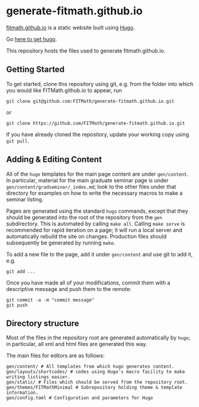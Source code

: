 # generate-fitmath.github.io

[fitmath.github.io](http://fitmath.github.io) is a static website built using [Hugo](https://gohugo.io).

Go [here to get hugo](https://gohugo.io/getting-started/installing).

This repository hosts the files used to generate fitmath.github.io.

## Getting Started

To get started, clone this repository using git, e.g. from the folder into which you would like FITMath.github.io to appear, run

    git clone git@github.com:FITMath/generate-fitmath.github.io.git

or

    git clone https://github.com/FITMath/generate-fitmath.github.io.git

If you have already cloned the repository, update your working copy using `git pull`.

## Adding & Editing Content

All of the `hugo` templates for the main page content are under `gen/content`. In particular, material for the main graduate seminar page is under `gen/content/gradseminar/_index.md`; look to the other files under that directory for examples on how to write the necessary macros to make a seminar listing.

Pages are generated using the standard `hugo` commands, except that they should be generated into the root of the repository from the `gen` subdirectory. This is automated by calling `make all`. Calling `make serve` is recommended for rapid iteration on a page; it will run a local server and automatically rebuild the site on changes. Production files should subsequently be generated by running `make`.

To add a new file to the page, add it under `gen/content` and use git to add it, e.g.

    git add ...

Once you have made all of your modifications, commit them with a descriptive message and push them to the remote:

    git commit -a -m "commit message"
    git push

## Directory structure

Most of the files in the repository root are generated automatically by `hugo`; in particular, all xml and html files are generated this way.

The main files for editors are as follows:

```
gen/content/ # All templates from which hugo generates content.
gen/layouts/shortcodes/ # codes using Hugo's macro facility to make writing listings easier.
gen/static/ # Files which should be served from the repository root.
gen/themes/FITMathMinimal # Subrepository holding theme & template information.
gen/config.toml # Configuration and parameters for Hugo
```
